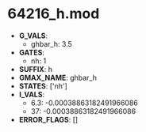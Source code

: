 # 64216_h.mod

- **G_VALS**:
  - ghbar_h: 3.5
- **GATES**:
  - nh: 1
- **SUFFIX**: h
- **GMAX_NAME**: ghbar_h
- **STATES**: ['nh']
- **I_VALS**:
  - 6.3: -0.00038863182491966086
  - 37: -0.00038863182491966086
- **ERROR_FLAGS**: []
